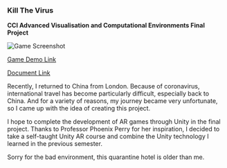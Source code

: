 ### Kill The Virus


**CCI Advanced Visualisation and Computational Environments Final Project**


![Game Screenshot]()

[Game Demo Link](https://youtu.be/ti3njuobzAQ)


[Document Link](https://www.notion.so/Advanced-Visualisation-and-Computational-Environments-Project-109f500bf9bb42fab7bf81f7a591253e)



Recently, I returned to China from London. Because of coronavirus, international travel has become particularly difficult, especially back to China. And for a variety of reasons, my journey became very unfortunate, so I came up with the idea of creating this project.


I hope to complete the development of AR games through Unity in the final project. Thanks to Professor Phoenix Perry for her inspiration, I decided to take a self-taught Unity AR course and combine the Unity technology I learned in the previous semester.


Sorry for the bad environment, this quarantine hotel is older than me.

